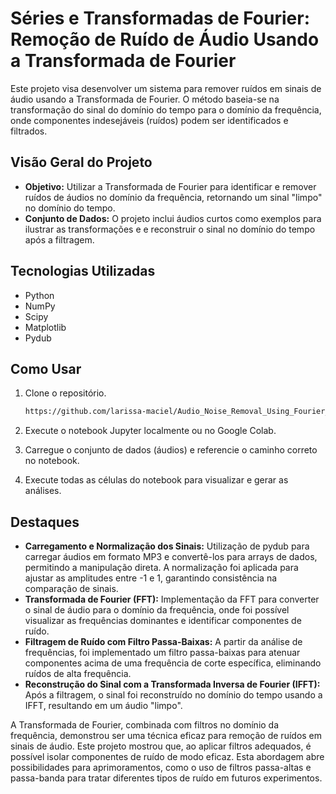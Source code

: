 # Séries e Transformadas de Fourier: Remoção de Ruído de Áudio Usando a Transformada de Fourier

Este projeto visa desenvolver um sistema para remover ruídos em sinais de áudio usando a Transformada de Fourier. O método baseia-se na transformação do sinal do domínio do tempo para o domínio da frequência, onde componentes indesejáveis (ruídos) podem ser identificados e filtrados.

## Visão Geral do Projeto
- **Objetivo:** Utilizar a Transformada de Fourier para identificar e remover ruídos de áudios no domínio da frequência, retornando um sinal "limpo" no domínio do tempo. 
- **Conjunto de Dados:** O projeto inclui áudios curtos como exemplos para ilustrar as transformações e e reconstruir o sinal no domínio do tempo após a filtragem.
  
## Tecnologias Utilizadas
- Python
- NumPy
- Scipy
- Matplotlib
- Pydub
  
## Como Usar
1. Clone o repositório.
   ```bash
   https://github.com/larissa-maciel/Audio_Noise_Removal_Using_Fourier_Transform.git

2. Execute o notebook Jupyter localmente ou no Google Colab.

3. Carregue o conjunto de dados (áudios) e referencie o caminho correto no notebook.

4. Execute todas as células do notebook para visualizar e gerar as análises.
   
## Destaques

- **Carregamento e Normalização dos Sinais:** Utilização de pydub para carregar áudios em formato MP3 e convertê-los para arrays de dados, permitindo a manipulação direta. A normalização foi aplicada para ajustar as amplitudes entre -1 e 1, garantindo consistência na comparação de sinais.
- **Transformada de Fourier (FFT):** Implementação da FFT para converter o sinal de áudio para o domínio da frequência, onde foi possível visualizar as frequências dominantes e identificar componentes de ruído.
- **Filtragem de Ruído com Filtro Passa-Baixas:** A partir da análise de frequências, foi implementado um filtro passa-baixas para atenuar componentes acima de uma frequência de corte específica, eliminando ruídos de alta frequência.
- **Reconstrução do Sinal com a Transformada Inversa de Fourier (IFFT):** Após a filtragem, o sinal foi reconstruído no domínio do tempo usando a IFFT, resultando em um áudio "limpo".

A Transformada de Fourier, combinada com filtros no domínio da frequência, demonstrou ser uma técnica eficaz para remoção de ruídos em sinais de áudio. Este projeto mostrou que, ao aplicar filtros adequados, é possível isolar componentes de ruído de modo eficaz. Esta abordagem abre possibilidades para aprimoramentos, como o uso de filtros passa-altas e passa-banda para tratar diferentes tipos de ruído em futuros experimentos.
